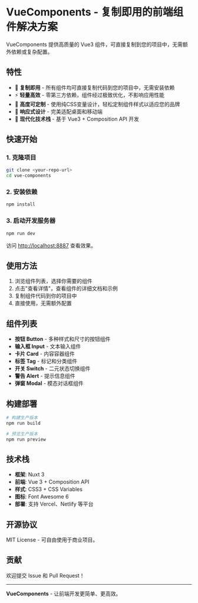 # VueComponents - 复制即用的前端组件解决方案

VueComponents 提供高质量的 Vue3 组件，可直接复制到您的项目中，无需额外依赖或复杂配置。

## 特性

- 🚀 **复制即用** - 所有组件均可直接复制代码到您的项目中，无需安装依赖
- ⚡ **轻量高效** - 零第三方依赖，组件经过极致优化，不影响应用性能
- 🎨 **高度可定制** - 使用纯CSS变量设计，轻松定制组件样式以适应您的品牌
- 📱 **响应式设计** - 完美适配桌面和移动端
- 🔧 **现代化技术栈** - 基于 Vue3 + Composition API 开发

## 快速开始

### 1. 克隆项目

```bash
git clone <your-repo-url>
cd vue-components
```

### 2. 安装依赖

```bash
npm install
```

### 3. 启动开发服务器

```bash
npm run dev
```

访问 [http://localhost:8887](http://localhost:8887) 查看效果。

## 使用方法

1. 浏览组件列表，选择你需要的组件
2. 点击"查看详情"，查看组件的详细文档和示例
3. 复制组件代码到你的项目中
4. 直接使用，无需额外配置

## 组件列表

- **按钮 Button** - 多种样式和尺寸的按钮组件
- **输入框 Input** - 文本输入组件
- **卡片 Card** - 内容容器组件
- **标签 Tag** - 标记和分类组件
- **开关 Switch** - 二元状态切换组件
- **警告 Alert** - 提示信息组件
- **弹窗 Modal** - 模态对话框组件

## 构建部署

```bash
# 构建生产版本
npm run build

# 预览生产版本
npm run preview
```

## 技术栈

- **框架**: Nuxt 3
- **前端**: Vue 3 + Composition API
- **样式**: CSS3 + CSS Variables
- **图标**: Font Awesome 6
- **部署**: 支持 Vercel、Netlify 等平台

## 开源协议

MIT License - 可自由使用于商业项目。

## 贡献

欢迎提交 Issue 和 Pull Request！

---

**VueComponents** - 让前端开发更简单、更高效。
